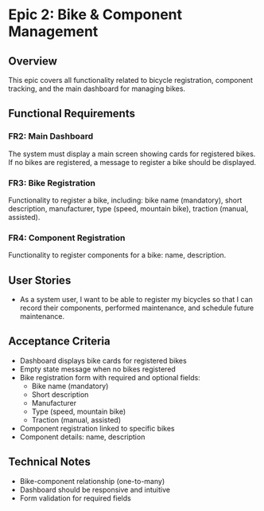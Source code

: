# Epic 2: Bike & Component Management

## Overview
This epic covers all functionality related to bicycle registration, component tracking, and the main dashboard for managing bikes.

## Functional Requirements

### FR2: Main Dashboard
The system must display a main screen showing cards for registered bikes. If no bikes are registered, a message to register a bike should be displayed.

### FR3: Bike Registration
Functionality to register a bike, including: bike name (mandatory), short description, manufacturer, type (speed, mountain bike), traction (manual, assisted).

### FR4: Component Registration
Functionality to register components for a bike: name, description.

## User Stories
- As a system user, I want to be able to register my bicycles so that I can record their components, performed maintenance, and schedule future maintenance.

## Acceptance Criteria
- Dashboard displays bike cards for registered bikes
- Empty state message when no bikes registered
- Bike registration form with required and optional fields:
  - Bike name (mandatory)
  - Short description
  - Manufacturer
  - Type (speed, mountain bike)
  - Traction (manual, assisted)
- Component registration linked to specific bikes
- Component details: name, description

## Technical Notes
- Bike-component relationship (one-to-many)
- Dashboard should be responsive and intuitive
- Form validation for required fields